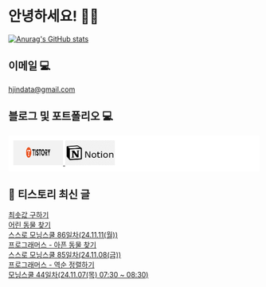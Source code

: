 # 안녕하세요! 🙋‍♂️

[![Anurag's GitHub stats](https://github-readme-stats.vercel.app/api?username=HGJin)](https://github.com/anuraghazra/github-readme-stats)
<!--
[![Top Langs](https://github-readme-stats.vercel.app/api/top-langs/?username=HGJin&layout=compact&hide=r,jupyter%20notebook,c%23&exclude_repo=roharui.github.io)](https://github.com/anuraghazra/github-readme-stats)
-->
<!--
## 이런 환경에 익숙해요✍🏼

## 언어

<p>
  <img alt="" src= "https://img.shields.io/badge/JavaScript-F7DF1E?style=flat-square&logo=JavaScript&logoColor=white"/> 
  <img alt="" src= "https://img.shields.io/badge/TypeScript-black?logo=typescript&logoColor=blue"/>
</p>
-->
## 이메일 💻

hjindata@gmail.com

## 블로그 및 포트폴리오 💻

<div style="display: flex; flex-direction: row;background-color: white;padding: 10px;">
    <div style="margin-right: 10px;">
        <a href="https://hjindata.tistory.com/">
            <img src="https://github.com/HGJin/tistory/blob/main/logo/tistory1.png?raw=true" width="100" height="50" />
        </a>
        <a href="https://adventurous-pamphlet-28c.notion.site/DA-Data-Analyst-d609592479e144c9ba8ea716122ef05c/">
            <img src="https://github.com/HGJin/tistory/blob/e35e6767cef7d139a31c75581ae47e5a76940263/logo/notion.png?raw=true" width="100" height="50" />
        </a>
    </div>
</div>

## 📝 티스토리 최신 글

<a href=https://hjindata.tistory.com/397>최솟값 구하기</a></br><a href=https://hjindata.tistory.com/396>어린 동물 찾기</a></br><a href=https://hjindata.tistory.com/395>스스로 모닝스쿨 86일차(24.11.11(월))</a></br><a href=https://hjindata.tistory.com/392>프로그래머스 - 아픈 동물 찾기</a></br><a href=https://hjindata.tistory.com/388>스스로 모닝스쿨 85일차(24.11.08(금))</a></br><a href=https://hjindata.tistory.com/390>프로그래머스 - 역순 정렬하기</a></br><a href=https://hjindata.tistory.com/387>모닝스쿨 44일차(24.11.07(목) 07:30 ~ 08:30)</a></br>